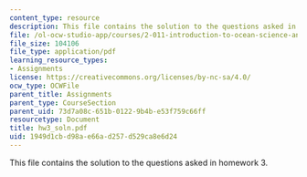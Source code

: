 ```yaml
---
content_type: resource
description: This file contains the solution to the questions asked in homework 3.
file: /ol-ocw-studio-app/courses/2-011-introduction-to-ocean-science-and-engineering-spring-2006/1949d1cbd98ae66ad257d529ca8e6d24_hw3_soln.pdf
file_size: 104106
file_type: application/pdf
learning_resource_types:
- Assignments
license: https://creativecommons.org/licenses/by-nc-sa/4.0/
ocw_type: OCWFile
parent_title: Assignments
parent_type: CourseSection
parent_uid: 73d7a08c-651b-0122-9b4b-e53f759c66ff
resourcetype: Document
title: hw3_soln.pdf
uid: 1949d1cb-d98a-e66a-d257-d529ca8e6d24
---
```

This file contains the solution to the questions asked in homework 3.